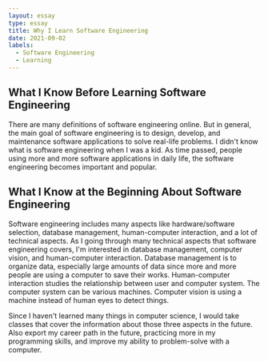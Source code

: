 ```yaml
---
layout: essay
type: essay
title: Why I Learn Software Engineering
date: 2021-09-02
labels:
  - Software Engineering
  - Learning
---
```

## What I Know Before Learning Software Engineering
There are many definitions of software engineering online. But in general, the main goal of software engineering is to design, develop, and maintenance software applications to solve real-life problems.
I didn't know what is software engineering when I was a kid. As time passed, people using more and more software applications in daily life, the software engineering becomes important and popular. 


## What I Know at the Beginning About Software Engineering


Software engineering includes many aspects like hardware/software selection, database management, human-computer interaction, and a lot of technical aspects. As I going through many technical aspects that software engineering covers, I'm interested in database management, computer vision, and human-computer interaction. Database management is to organize data, especially large amounts of data since more and more people are using a computer to save their works. Human-computer interaction studies the relationship between user and computer system. The computer system can be various machines. Computer vision is using a machine instead of human eyes to detect things.

Since I haven't learned many things in computer science, I would take classes that cover the information about those three aspects in the future. Also export my career path in the future, practicing more in my programming skills, and improve my ability to problem-solve with a computer. 

